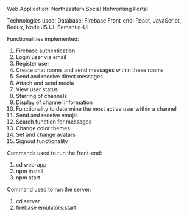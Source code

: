 Web Application: Northeastern Social Networking Portal

Technologies used:
Database: Firebase
Front-end: React, JavaScript, Redux, Node JS
UI: Semantic-UI

Functionalities implemented:
1. Firebase authentication
2. Login user via email 
3. Register user
4. Create chat rooms and send messages within these rooms
5. Send and receive direct messages
6. Attach and send media
7. View user status
8. Starring of channels
9. Display of channel information
10. Functionality to determine the most active user within a channel
11. Send and receive emojis
12. Search function for messages
13. Change color themes
14. Set and change avatars
15. Signout functionality

Commands used to run the front-end:
1. cd web-app
2. npm install
3. npm start

Command used to run the server:
1. cd server
2. firebase emulators:start
